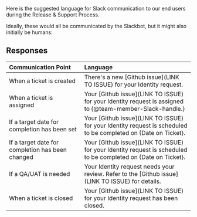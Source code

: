 Here is the suggested language for Slack communication to our end users during the Release & Support Process. 

Ideally, these would all be communicated by the Slackbot, but it might also initially be humans:

## Responses
|   Communication Point         |  Language       | 
| :------------- |:------------- | 
| When a ticket is created | There's a new [Github issue](LINK TO ISSUE) for your Identity request.|
| When a ticket is assigned | Your [Github issue](LINK TO ISSUE) for your Identity request is assigned to {@team-member-Slack-handle.}|
| If a target date for completion has been set | Your [Github issue](LINK TO ISSUE) for your Identity request is scheduled to be completed on {Date on Ticket}. |
| If a target date for completion has been changed | Your [Github issue](LINK TO ISSUE) for your Identity request is scheduled to be completed on {Date on Ticket}. |
| If a QA/UAT is needed | Your Identity request needs your review. Refer to the [Github issue](LINK TO ISSUE) for details.|
| When a ticket is closed | Your [Github issue](LINK TO ISSUE) for your Identity request has been closed.|




